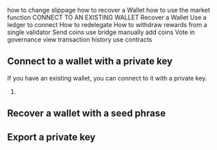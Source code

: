 how to change slippage
how to recover a Wallet
how to use the market function
CONNECT TO AN EXISTING WALLET
Recover a Wallet
Use a ledger to connect
How to redelegate
How to withdraw rewards from a single validator
Send coins
use bridge
manually add coins
Vote in governance
view transaction history
use contracts



## Connect to a wallet with a private key

If you have an existing wallet, you can connect to it with a private key.

1. 

## Recover a wallet with a seed phrase

## Export a private key
